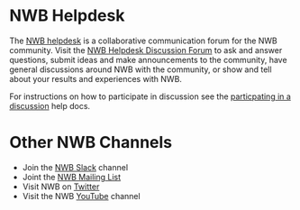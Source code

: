 # NWB Helpdesk

The [NWB helpdesk](https://github.com/NeurodataWithoutBorders/helpdesk/discussions) is a collaborative communication forum for the NWB community. Visit the [NWB Helpdesk Discussion Forum](https://github.com/NeurodataWithoutBorders/helpdesk/discussions) to ask and answer questions, submit ideas and make announcements to the community, have general discussions around NWB with the community, or show and tell about your results and experiences with NWB.  

For instructions on how to participate in discussion see the [particpating in a discussion](https://docs.github.com/en/discussions/collaborating-with-your-community-using-discussions/participating-in-a-discussion) help docs. 

# Other NWB Channels

* Join the [NWB Slack](https://nwb-users.slack.com/join/shared_invite/zt-9bsx3xdj-wtUILLNzM8a0mOV_RywS~Q#/shared-invite/email) channel
* Joint the [NWB Mailing List](https://mailchi.mp/fe2a9bc55a1a/nwb-signup)
* Visit NWB on [Twitter](https://twitter.com/neurodatawb)
* Visit the NWB [YouTube](https://www.youtube.com/c/NeurodataWithoutBorders/videos) channel

